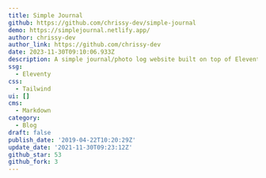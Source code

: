 ```yaml
---
title: Simple Journal
github: https://github.com/chrissy-dev/simple-journal
demo: https://simplejournal.netlify.app/
author: chrissy-dev
author_link: https://github.com/chrissy-dev
date: 2023-11-30T09:10:06.933Z
description: A simple journal/photo log website built on top of Eleventy (11ty).
ssg:
  - Eleventy
css:
  - Tailwind
ui: []
cms:
  - Markdown
category:
  - Blog
draft: false
publish_date: '2019-04-22T10:20:29Z'
update_date: '2021-11-30T09:23:12Z'
github_star: 53
github_fork: 3
---
```

